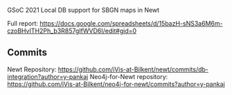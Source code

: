 GSoC 2021 Local DB support for SBGN maps in Newt

Full report: https://docs.google.com/spreadsheets/d/15bazH-sNS3a6M6m-czoBHvITH2Ph_b3R857gIfWVD6I/edit#gid=0

## Commits
Newt Repository: https://github.com/iVis-at-Bilkent/newt/commits/db-integration?author=y-pankaj
Neo4j-for-Newt repository: https://github.com/iVis-at-Bilkent/neo4j-for-newt/commits?author=y-pankaj
